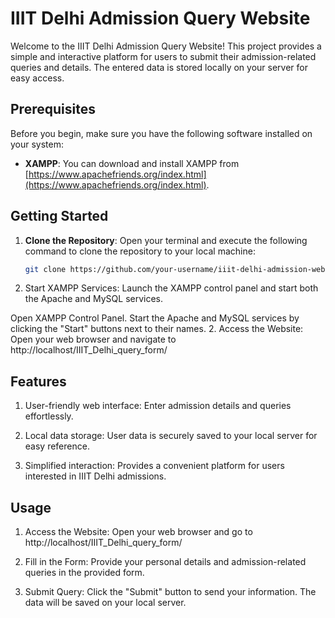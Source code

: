 # IIIT Delhi Admission Query Website

Welcome to the IIIT Delhi Admission Query Website! This project provides a simple and interactive platform for users to submit their admission-related queries and details. The entered data is stored locally on your server for easy access.

## Prerequisites

Before you begin, make sure you have the following software installed on your system:

- **XAMPP**: You can download and install XAMPP from [https://www.apachefriends.org/index.html](https://www.apachefriends.org/index.html).

## Getting Started

1. **Clone the Repository**: Open your terminal and execute the following command to clone the repository to your local machine:

   ```bash
   git clone https://github.com/your-username/iiit-delhi-admission-website.git


1. Start XAMPP Services: Launch the XAMPP control panel and start both the Apache and MySQL services.

  Open XAMPP Control Panel.
  Start the Apache and MySQL services by clicking the "Start" buttons next to their names.
2. Access the Website: Open your web browser and navigate to http://localhost/IIIT_Delhi_query_form/

## Features

1. User-friendly web interface: Enter admission details and queries effortlessly.
   
2. Local data storage: User data is securely saved to your local server for easy reference.

3. Simplified interaction: Provides a convenient platform for users interested in IIIT Delhi admissions.


## Usage
1. Access the Website: Open your web browser and go to http://localhost/IIIT_Delhi_query_form/

2. Fill in the Form: Provide your personal details and admission-related queries in the provided form.

3. Submit Query: Click the "Submit" button to send your information. The data will be saved on your local server.
